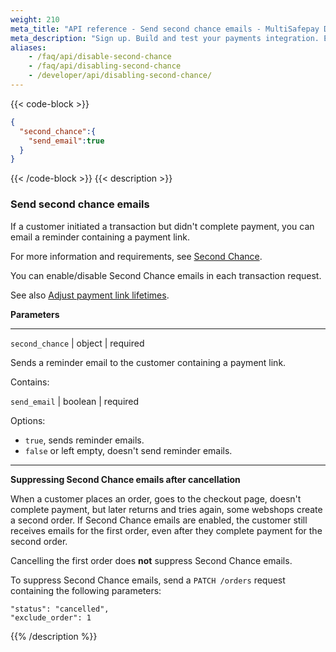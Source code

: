 ```yaml
---
weight: 210
meta_title: "API reference - Send second chance emails - MultiSafepay Docs"
meta_description: "Sign up. Build and test your payments integration. Explore our products and services. Use our API reference, SDKs, and wrappers. Get support."
aliases:
    - /faq/api/disable-second-chance
    - /faq/api/disabling-second-chance
    - /developer/api/disabling-second-chance/
---
```


{{< code-block >}}
```json 
{
  "second_chance":{
    "send_email":true
  }
}
 ```
{{< /code-block >}}
{{< description >}}
### Send second chance emails

If a customer initiated a transaction but didn't complete payment, you can email a reminder containing a payment link.

For more information and requirements, see [Second Chance](/features/second-chance/).

You can enable/disable Second Chance emails in each transaction request. 

See also [Adjust payment link lifetimes](/api/#adjust-payment-link-lifetimes).


**Parameters**

----------------
`second_chance` | object | required

Sends a reminder email to the customer containing a payment link.  

Contains:  

`send_email` | boolean | required

Options:  

- `true`, sends reminder emails.  
- `false` or left empty, doesn't send reminder emails.   

----------------

**Suppressing Second Chance emails after cancellation**

When a customer places an order, goes to the checkout page, doesn't complete payment, but later returns and tries again, some webshops create a second order. If Second Chance emails are enabled, the customer still receives emails for the first order, even after they complete payment for the second order.

Cancelling the first order does **not** suppress Second Chance emails.

To suppress Second Chance emails, send a `PATCH /orders` request containing the following parameters:
``` 
"status": "cancelled",
"exclude_order": 1
```

{{% /description %}}
